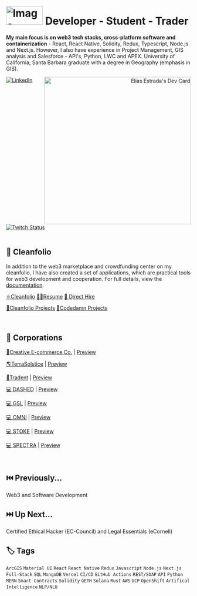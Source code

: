 # <img src="https://github.com/elicharlese/elicharlese/assets/61543012/308d0382-d956-4e02-986b-677a6efa4823" alt="Image" style="width: 100px; height:50px; padding: 0px;">  Developer - Student - Trader

<p><strong>My main focus is on web3 tech stacks, cross-platform software and containerization</strong> - React, React Native, Solidity, Redux, Typescript, Node.js and Next.js. However, I also have experience in Project Management, GIS analysis and Salesforce - API's, Python, LWC and APEX. University of California, Santa Barbara graduate with a degree in Geography (emphasis in GIS).</p>
<div align="right">
  <a href="https://app.daily.dev/elicharlese">
      <img 
           src="https://api.daily.dev/devcards/190ad0df8bbf423487b08fe4439caae2.png?r=xa8" 
           width="400"
           align="right"
           alt="Elias Estrada's Dev Card"
      />
    </a>
</div>
<div align="left">
  <a href="https://www.linkedin.com/in/elicharlese/">
    <img
      src="https://img.shields.io/static/v1?logo=linkedin&style=flat-square&color=7dbee3&label=LinkedIn&message=%E2%98%86"
      alt="LinkedIn"
    />
  </a>
  <a href="https://www.twitch.tv/bangobongo17">
    <img 
      alt="Twitch Status" 
      src="https://img.shields.io/twitch/status/bangobongo17?color=7dbee3&logoColor=7dbee3&style=flat-square"
    >
  </a>
</div>

<br/>

## 💼 Cleanfolio
In addition to the web3 marketplace and crowdfunding center on my cleanfolio, I have also created a set of applications, which are practical tools for web3 development and cooperation. For full details, view the [documentation](https://cleanfolio.framer.website/docs).

[⚛️Cleanfolio](https://cleanfolio.framer.website)
[👨‍💻Resume](https://www.canva.com/design/DAFWFDwArCI/T_M8S2HVb2ZFpwV9WxNclw/view?utm_content=DAFWFDwArCI&utm_campaign=designshare&utm_medium=link&utm_source=publishsharelink)
[👋 Direct Hire](https://www.upwork.com/workwith/coachcec)

[📂Cleanfolio Projects](https://github.com/users/elicharlese/projects/10)
[📂Codedamn Projects](https://github.com/users/elicharlese/projects/11)

<br/>

## 🏢 Corporations

[🛒Creative E-commerce Co.](https://github.com/Creative-Ecommerce-Co/app) | [Preview](https://cec.framer.ai/contribute)

[🌎TerraSolstice](https://github.com/TerraSolstice/app) | [Preview](https://ts.framer.ai/contribute)

[🔐Tradent](https://github.com/Tradent/app) | [Preview](https://tdt.framer.ai/contribute)

[💻 DASHED](https://github.com/DASHED-OS/DASHED) | [Preview](https://dashed.framer.ai/contribute)

[💻 GSL](https://github.com/GSL-AI/GSL) | [Preview](https://gsl.framer.ai/contribute)

[💻 OMNI](https://github.com/OMNI-VISIONS/OMNI) | [Preview](https://omni.framer.ai/contribute)

[💻 STOKE](https://github.com/STOKE-CLI/STOKE) | [Preview](https://stoke.framer.ai/contribute)

[💻 SPECTRA](https://github.com/SPECTRA-SPATIAL/SPECTRA) | [Preview](https://spectra.framer.ai/contribute)

<br/>

## ⏮️ Previously...
Web3 and Software Development

## ⏭️ Up Next...
Certified Ethical Hacker (EC-Council) and Legal Essentials (eCornell)

## 🏷️ Tags
`ArcGIS` `Material UI` `React` `React Native` `Redux` `Javascript` `Node.js` `Next.js` `Full-Stack` `SQL` `MongoDB` `Vercel` `CI/CD` `GitHub Actions` `REST/SOAP` `API` `Python` `MERN` `Smart Contracts` `Solidity` `GETH` `Solana` `Rust` `AWS` `GCP` `OpenShift` `Artifical Intelligence` `NLP/NLU`
